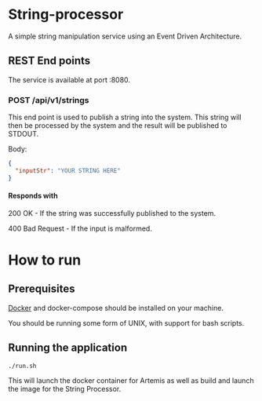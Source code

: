 # String-processor
A simple string manipulation service using an Event Driven Architecture.

## REST End points
The service is available at port :8080.

### POST /api/v1/strings
This end point is used to publish a string into the system. This string will then be processed by the system and the result will be published to STDOUT.

Body:
```json
{
  "inputStr": "YOUR STRING HERE"
}
```
#### Responds with
200 OK - If the string was successfully published to the system.

400 Bad Request - If the input is malformed.
# How to run

## Prerequisites
[Docker](https://docs.docker.com/engine/install/) and docker-compose should be installed on your machine.

You should be running some form of UNIX, with support for bash scripts.

## Running the application

```
./run.sh
```

This will launch the docker container for Artemis as well as build and launch the image for the String Processor.